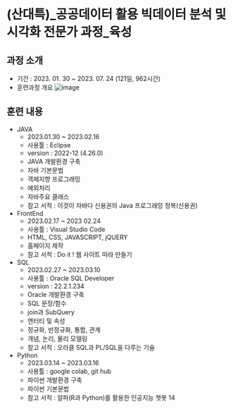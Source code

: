 # (산대특)_공공데이터 활용 빅데이터 분석 및 시각화 전문가 과정_육성
## 과정 소개
- 기간 : 2023. 01. 30 ~ 2023. 07. 24 (121일, 962시간)
- 훈련과정 개요
![image](https://user-images.githubusercontent.com/124663251/225241779-a03f930f-a5c3-4ad1-af51-a48608e214ec.png)
## 훈련 내용
- JAVA
  - 2023.01.30 ~ 2023.02.16
  - 사용툴 : Eclipse
  - version : 2022-12 (4.26.0)
  - JAVA  개발환경 구축
  - 자바 기본문법
  - 객체지향 프로그래밍
  - 예외처리
  - 자바주요 클래스
  - 참고 서적 : 이것이 자바다 신용권의 Java 프로그래밍 정복(신용권)
- FrontEnd
  - 2023.02.17 ~ 2023 02.24
  - 사용툴 : Visual Studio Code
  - HTML, CSS, JAVASCRIPT, jQUERY
  - 홈페이지 제작
  - 참고 서적 : Do it ! 웹 사이트 따라 만들기
- SQL
  - 2023.02.27 ~ 2023.03.10
  - 사용툴 : Oracle SQL Developer
  - version : 22.2.1.234
  - Oracle 개발환경 구축
  - SQL 문장/함수
  - join과 SubQuery
  - 엔터티 및 속성
  - 정규화, 반정규화, 통합, 관계
  - 개념, 논리, 물리 모델링
  - 참고 서적 : 오라클 SQL과 PL/SQL을 다루는 기술
- Python
  - 2023.03.14 ~ 2023.03.16
  - 사용툴 : google colab, git hub
  - 파이썬 개발환경 구축
  - 파이썬 기본문법
  - 참고 서적 : 알파(R과 Python)를 활용한 인공지능 챗봇 14
